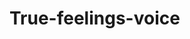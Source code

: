 # True-feelings-voice


 <div class='embedsocial-instagram' data-ref="d1abed2df77cd246619ccf9e2285b7e183630eb2"></div><script>(function(d, s, id){var js; if (d.getElementById(id)) {return;} js = d.createElement(s); js.id = id; js.src = "https://embedsocial.com/embedscript/in.js"; d.getElementsByTagName("head")[0].appendChild(js);}(document, "script", "EmbedSocialInstagramScript"));</script>
 
 
